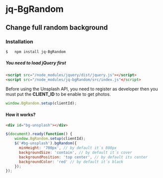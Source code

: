 # jq-BgRandom

## Change full random background

### Installation

```sh
$   npm install jq-BgRandom
```

##### You need to load jQuery first

```html
<script src="/node_modules/jquery/dist/jquery.js"></script>
<script src="/node_modules/jq-bgRandom/src/index.js"</script>
```

Before using the Unsplash API, you need to register as developer then you must put the **CLIENT_ID** to be enable to get photos.

```js
window.BgRandom.setup(clientId);
```

#### How it works?

```html
<div id="bg-unsplash"></div>
```

```js
$(document).ready(function() {
	window.BgRandom.setup(clientId);
    $('#bg-unsplash').bgRandom({
      minHeight: '700px', // by default it´s 800px
      backgroundSize: 'contain', // by default it´s cover
      backgroundPosition: 'top center', // by default its center
      backgroundColor: 'red' // by default it´s black
    });
});
```
